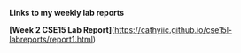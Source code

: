 **Links to my weekly lab reports**

**[Week 2 CSE15 Lab Report]**(https://cathyiic.github.io/cse15l-labreports/report1.html)
